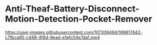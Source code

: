 # Anti-Theaf-Battery-Disconnect-Motion-Detection-Pocket-Remover

https://user-images.githubusercontent.com/107309494/189617442-c7fbca95-cd48-4f8d-8ead-e1efc04e7da1.mp4

